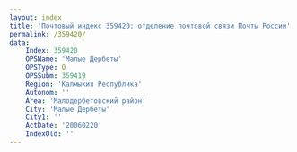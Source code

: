 ```yaml
---
layout: index
title: 'Почтовый индекс 359420: отделение почтовой связи Почты России'
permalink: /359420/
data:
    Index: 359420
    OPSName: 'Малые Дербеты'
    OPSType: О
    OPSSubm: 359419
    Region: 'Калмыкия Республика'
    Autonom: ''
    Area: 'Малодербетовский район'
    City: 'Малые Дербеты'
    City1: ''
    ActDate: '20060220'
    IndexOld: ''
---
```

